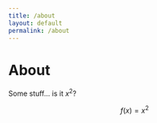 ```yaml
---
title: /about
layout: default
permalink: /about
---
```


# About

Some stuff... is it $x^2$?

$$ f(x) = x^2 $$

